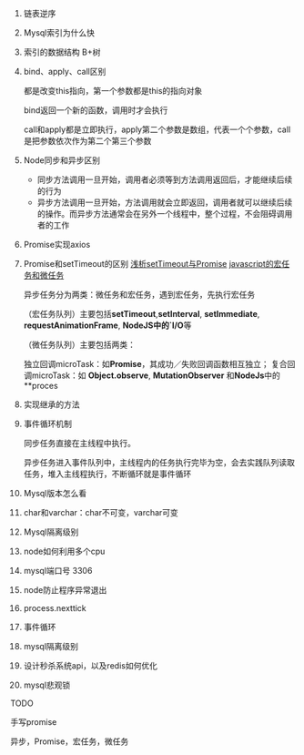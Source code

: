 1. 链表逆序

2. Mysql索引为什么快

3. 索引的数据结构 B+树

4. bind、apply、call区别

   都是改变this指向，第一个参数都是this的指向对象

   bind返回一个新的函数，调用时才会执行

   call和apply都是立即执行，apply第二个参数是数组，代表一个个参数，call是把参数依次作为第二个第三个参数

5. Node同步和异步区别

   * 同步方法调用一旦开始，调用者必须等到方法调用返回后，才能继续后续的行为
   * 异步方法调用一旦开始，方法调用就会立即返回，调用者就可以继续后续的操作。而异步方法通常会在另外一个线程中，整个过程，不会阻碍调用者的工作

6. Promise实现axios

7. Promise和setTimeout的区别 [浅析setTimeout与Promise](https://www.jianshu.com/p/1486afd81594) [javascript的宏任务和微任务](https://blog.csdn.net/lc237423551/article/details/79902106)

   异步任务分为两类：微任务和宏任务，遇到宏任务，先执行宏任务

   （宏任务队列）主要包括**setTimeout**,**setInterval**, **setImmediate**, **requestAnimationFrame**, **NodeJS中的`I/O**等

   （微任务队列）主要包括两类：

   独立回调microTask：如**Promise**，其成功／失败回调函数相互独立；
    复合回调microTask：如 **Object.observe**, **MutationObserver** 和**NodeJs**中的 **proces

8. 实现继承的方法

9. 事件循环机制

   同步任务直接在主线程中执行。

   异步任务进入事件队列中，主线程内的任务执行完毕为空，会去实践队列读取任务，堆入主线程执行，不断循环就是事件循环

10. Mysql版本怎么看

11. char和varchar：char不可变，varchar可变

12. Mysql隔离级别

13. node如何利用多个cpu

14. mysql端口号 3306

15. node防止程序异常退出 

    

1. process.nexttick
2. 事件循环
3. mysql隔离级别
4. 设计秒杀系统api，以及redis如何优化
5. mysql悲观锁



TODO

手写promise

异步，Promise，宏任务，微任务